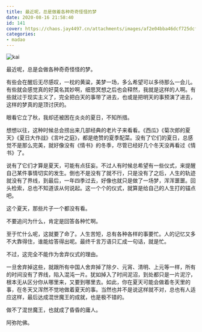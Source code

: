 ```yaml
---
title: 最近呢，总是做着各种奇奇怪怪的梦
date: 2020-08-16 21:58:40
id: 141
cover: https://chaos.jay4497.cn/attachments/images/af2e04bba46dcf725dcf70d121a14//thumbs/15975859975f393a4d49c7e1487.jpg
categories:
- madao
---
```


![kai](https://chaos.jay4497.cn/attachments/images/af2e04bba46dcf725dcf70d121a14//original/15975859975f393a4d49c7e1487.jpg)

最近呢，总是会做各种奇奇怪怪的梦。

有些会在醒后无尽感叹，一枕的黄粱，美梦一场，多么希望可以多待那么一会儿。有些就会感觉真的好莫名其妙啊，细思冥想之后也会释然，我就是这样的人啊。有些就过于现实主义了，完全把白天的事带了进去，也或是把明天的事预演了进去，这样的梦真的是顶讨厌的。

眼看它立了秋，我却还被困在炎炎的夏日，不知所措。

想想以往，这种时候总会捞出来几部经典的老片子来看看。《西瓜》《菊次郎的夏天》《夏日大作战》《言叶之庭》，都是绝赞的夏季配菜。没有了它们的夏日，总感觉不是那么完美，就好像没有《情书》的冬季，尽管已经好几个冬天没再看过《情书》了。

说有了它们才算是夏天，可能有点狂妄。不过人有时候总希望有一些仪式，来提醒自己某件事情切实的发生。倒也不是没有了就不行，只是没有了之后，人生的轨迹就没有了界线，到最后，一年四季过去，好像也就只是做了一场梦，浑浑噩噩。回头检索，总也不知道该从何说起。这一个个的仪式，就算是给自己的人生打的锚点吧。

这个夏天，那些片子一个都没有看。

不要追问为什么，肯定是回答各种忙啊。

至于忙什么呢，这就要了命了。人生苦短，总有各种各样的事要忙。人的记忆又多不大靠得住，谁能给答得出呢。最终千言万语只汇成一句话，就是忙。

不过，这完全不能作为舍弃仪式的理由。

一旦舍弃掉这些，就跟所有中国人舍弃掉了除夕、元宵、清明、上元等一样，所有的时间没有了界线，陷入混沌一片。犹如掉入了时间泥沼，到处都只是一片泥泞，根本无从区分你从哪里来，又要到哪里去。如此，你在夏天可能会做着冬天里的事，在冬天又浑然不觉地做着夏天的事。当然也并不是说这样就不对，总也有人适应这样，最后达成混世魔王的成就，也是极不错的。

做不了混世魔王，也就成了昏昏的庸人。

阿弥陀佛。
